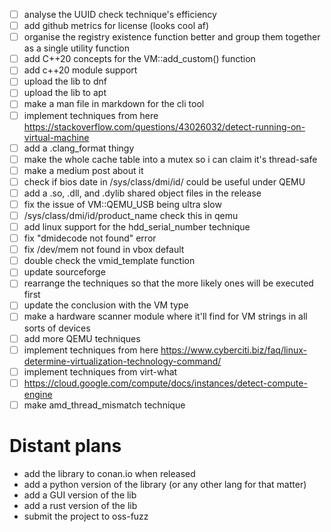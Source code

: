 - [ ] analyse the UUID check technique's efficiency
- [ ] add github metrics for license (looks cool af)
- [ ] organise the registry existence function better and group them together as a single utility function
- [ ] add C++20 concepts for the VM::add_custom() function
- [ ] add c++20 module support 
- [ ] upload the lib to dnf 
- [ ] upload the lib to apt 
- [ ] make a man file in markdown for the cli tool
- [ ] implement techniques from here https://stackoverflow.com/questions/43026032/detect-running-on-virtual-machine
- [ ] add a .clang_format thingy
- [ ] make the whole cache table into a mutex so i can claim it's thread-safe
- [ ] make a medium post about it
- [ ] check if bios date in /sys/class/dmi/id/ could be useful under QEMU
- [ ] add a .so, .dll, and .dylib shared object files in the release 
- [ ] fix the issue of VM::QEMU_USB being ultra slow
- [ ] /sys/class/dmi/id/product_name check this in qemu
- [ ] add linux support for the hdd_serial_number technique
- [ ] fix "dmidecode not found" error
- [ ] fix /dev/mem not found in vbox default
- [ ] double check the vmid_template function
- [ ] update sourceforge
- [ ] rearrange the techniques so that the more likely ones will be executed first
- [ ] update the conclusion with the VM type
- [ ] make a hardware scanner module where it'll find for VM strings in all sorts of devices
- [ ] add more QEMU techniques
- [ ] implement techniques from here https://www.cyberciti.biz/faq/linux-determine-virtualization-technology-command/
- [ ] implement techniques from virt-what
- [ ] https://cloud.google.com/compute/docs/instances/detect-compute-engine
- [ ] make amd_thread_mismatch technique

# Distant plans
- add the library to conan.io when released
- add a python version of the library (or any other lang for that matter)
- add a GUI version of the lib
- add a rust version of the lib
- submit the project to oss-fuzz 
